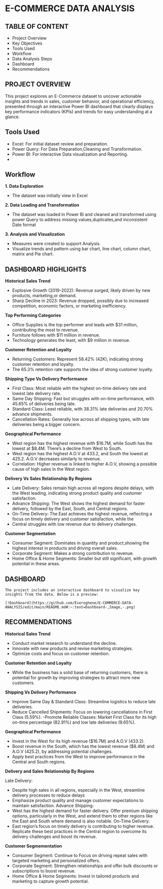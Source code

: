 # E-COMMERCE DATA ANALYSIS

## TABLE OF CONTENT
- Project Overview
- Key Objectives
- Tools Used
- Workflow
- Data Analysis Steps
- Dashboard
- Recommendations

## PROJECT OVERVIEW
This project explores an E-Commerce dataset to uncover actionable insights and trends in sales, customer behavior, and operational efficiency, presented through an interactive Power BI dashboard that clearly displays key performance indicators (KPIs) and trends for easy understanding at a glance.

 ## Tools Used
 
 - Excel: For initial dataset review and preparation.
 - Power Query: For Data Preparation,Cleaning and Transformation.
 - Power BI: For interactive Data visualization and Reporting.
 - 
## Workflow
**1. Data Exploration**
- The dataset was initially view in Excel

**2. Data Loading and Transformation**
- The dataset was loaded in Power Bi and cleaned and transformed using power Query to address missing values,duplicates,and inconsistent Date format

**3. Analysis and Visualization**
- Measures were created to support Analysis.
- Visualize trends and pattern using bar chart, line chart, column chart, matrix and Pie chart.

## DASHBOARD HIGHLIGHTS
 
  **Historical Sales Trend**
	
  - Explosive Growth (2019-2022): Revenue surged, likely driven by new products, marketing,or demand.
  - Sharp Decline in 2023: Revenue dropped, possibly due to increased competition, economic factors, or marketing inefficiency.
 
  **Top Performing Categories**
	
  - Office Supplies is the top performer and leads with $31 million, contributing the most to revenue.
  - Furniture follows with $11 million in revenue.
  - Technology generates the least, with $9 million in revenue.
 
**Customer Retention and Loyalty**

 - Returning Customers: Represent 58.42% (42K), indicating strong customer retention and loyalty.
 - The 65.3% retention rate supports the idea of strong customer loyalty.

 **Shipping Type Vs Delivery Performance**
 
  - First Class: Most reliable with the highest on-time delivery rate and lowest late delivery rate.
  - Same Day Shipping: Fast but struggles with on-time performance, with 45.65% of deliveries being late.
  - Standard Class: Least reliable, with 38.31% late deliveries and 20.70% advance shipments.
  - Cancellation Rates: Generally low across all shipping types, with late deliveries being a bigger concern.

**Geographical Performance**

- West region has the highest revenue with $16.7M, while South has the lowest at $8.4M. There’s a decline from West to South.
- West region has the highest A.O.V at 433.2, and South the lowest at 425.2. A.O.V decreases similarly to revenue.
- Correlation: Higher revenue is linked to higher A.O.V, showing a possible cause of high sales in the West region.

 **Delivery Vs Sales Relationship By Regions**
 
- Late Delivery: Sales remain high across all regions despite delays, with the West leading, indicating strong product quality and 
customer satisfaction.
- Advance Shipping: The West shows the highest demand for faster delivery, followed by the East, South, and Central regions.
- On-Time Delivery: The East achieves the highest revenue, reflecting a focus on timely delivery and customer satisfaction, while the 
- Central struggles with low revenue due to delivery challenges.
		
**Customer Segmentation**

- Consumer Segment: Dominates in quantity and product,showing the highest interest in products and  driving overall sales.
- Corporate Segment: Makes a strong contribution to revenue.
- Home Office & Home Segments: Smaller but still significant, with growth potential in these areas.

## DASHBOARD

    The project includes an interactive dashboard to visualize key insights from the data. Below is a preview:

    [!Dashboard](https://github.com/Eseroghene/E-COMMERCE-DATA-ANALYSIS/edit/main/README.md#:~:text=Dashboard-,Image,-.png)

## RECOMMENDATIONS

  **Historical Sales Trend**
		
- Conduct market research to understand the decline.
- Innovate with new products and revise marketing strategies.
- Optimize costs and focus on customer retention.

 **Customer Retention and Loyalty**
 
- While the business has a solid base of returning customers, there is potential for growth by improving strategies to attract more new 
  customers.
		
 **Shipping Vs Delivery Performance**
 
- Improve Same Day & Standard Class: Streamline logistics to reduce late deliveries.
- Reduce Cancelled Shipments: Focus on lowering cancellations in First Class (5.59%).
-Promote Reliable Classes: Market First Class for its high on-time percentage (82.91%) and low late deliveries (9.65%).
		
 **Geographical Performance**
 
- Invest in the West for its high revenue ($16.7M) and A.O.V (433.2).
- Boost revenue in the South, which has the lowest revenue ($8.4M) and A.O.V (425.2), by addressing potential challenges.
- Apply best practices from the West to improve performance in the Central and South regions.

**Delivery and Sales Relationship By Regions**
		
Late Delivery:                                                                                                                                  
- Despite high sales in all regions, especially in the West, streamline delivery processes to reduce delays
- Emphasize product quality and manage customer expectations to maintain satisfaction.
Advance Shipping:
- West has the highest demand for faster delivery. Offer premium shipping options, particularly in the  West, and extend them to 
  other regions like the East and South where demand is also notable.
On-Time Delivery:
- East region’s focus on timely delivery is contributing to higher revenue. Replicate these best  practices in the Central region to overcome its delivery challenges and boost its revenue.

**Customer Segmementation**

- Consumer Segment: Continue to  Focus on driving repeat sales with targeted marketing and personalized offers.
- Corporate Segment: Strengthen relationships and offer bulk discounts or subscriptions to boost 
    revenue.
- Home Office & Home Segments: Invest in tailored products and marketing to capture growth potential.

